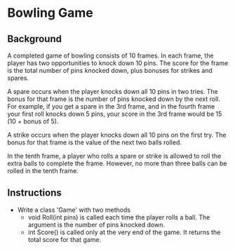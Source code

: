 # Bowling Game

## Background

A completed game of bowling consists of 10 frames. In each frame, the player has two opportunities to knock down 10 pins. The score for the frame is the total number of pins knocked down, plus bonuses for strikes and spares.

A spare occurs when the player knocks down all 10 pins in two tries. The bonus for that frame is the number of pins knocked down by the next roll. For example, if you get a spare in the 3rd frame, and in the fourth frame your first roll knocks down 5 pins, your score in the 3rd frame would be 15 (10 + bonus of 5).

A strike occurs when the player knocks down all 10 pins on the first try. The bonus for that frame is the value of the next two balls rolled.

In the tenth frame, a player who rolls a spare or strike is allowed to roll the extra balls to complete the frame. However, no more than three balls can be rolled in the tenth frame.

## Instructions

- Write a class 'Game' with two methods
  - void Roll(int pins) is called each time the player rolls a ball. The argument is the number of pins knocked down.
  - int Score() is called only at the very end of the game. It returns the total score for that game.

